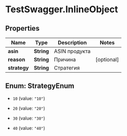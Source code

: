 # TestSwagger.InlineObject

## Properties

Name | Type | Description | Notes
------------ | ------------- | ------------- | -------------
**asin** | **String** | ASIN продукта | 
**reason** | **String** | Причина | [optional] 
**strategy** | **String** | Стратегия | 



## Enum: StrategyEnum


* `10` (value: `"10"`)

* `20` (value: `"20"`)

* `30` (value: `"30"`)

* `40` (value: `"40"`)




